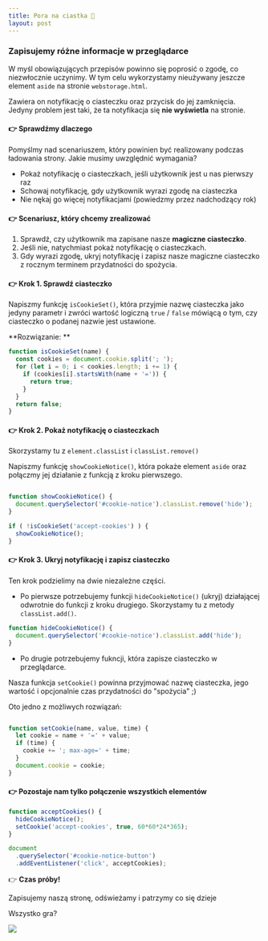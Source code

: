 ```yaml
---
title: Pora na ciastka 🍪
layout: post
---
```


### Zapisujemy różne informacje w przeglądarce

W myśl obowiązujących przepisów powinno się poprosić o zgodę, co niezwłocznie uczynimy. W tym celu wykorzystamy nieużywany jeszcze element `aside` na stronie `webstorage.html`. 

Zawiera on notyfikację o ciasteczku oraz przycisk do jej zamknięcia. Jedyny problem jest taki, że ta notyfikacja się **nie wyświetla** na stronie.

#### 👉  Sprawdźmy dlaczego

Pomyślmy nad scenariuszem, który powinien być realizowany podczas ładowania strony. Jakie musimy uwzględnić wymagania?

- Pokaż notyfikację o ciasteczkach, jeśli użytkownik jest u nas pierwszy raz
- Schowaj notyfikację, gdy użytkownik wyrazi zgodę na ciasteczka
- Nie nękaj go więcej notyfikacjami (powiedzmy przez nadchodzący rok)

#### 👉  Scenariusz, który chcemy zrealizować

1. Sprawdź, czy użytkownik ma zapisane nasze **magiczne ciasteczko**.
2. Jeśli nie, natychmiast pokaż notyfikację o ciasteczkach.
3. Gdy wyrazi zgodę, ukryj notyfikację i zapisz nasze magiczne ciasteczko z rocznym terminem przydatności do spożycia.

#### 👉 Krok 1. Sprawdź ciasteczko

Napiszmy funkcję `isCookieSet()`, która przyjmie nazwę ciasteczka jako jedyny parametr i zwróci wartość logiczną `true` / `false` mówiącą o tym, czy ciasteczko o podanej nazwie jest ustawione.

  **Rozwiązanie: **

  ```js
  function isCookieSet(name) {
    const cookies = document.cookie.split('; ');
    for (let i = 0; i < cookies.length; i += 1) {
      if (cookies[i].startsWith(name + '=')) {
        return true;
      }
    }
    return false;
  }
  ```


#### 👉 Krok 2. Pokaż notyfikację o ciasteczkach

Skorzystamy tu z `element.classList` i `classList.remove()`

Napiszmy funkcję `showCookieNotice()`, która pokaże element `aside`
oraz połączmy jej działanie z funkcją z kroku pierwszego.

```javascript

function showCookieNotice() {
  document.querySelector('#cookie-notice').classList.remove('hide');
}

if ( !isCookieSet('accept-cookies') ) {
  showCookieNotice();
}
```

#### 👉 Krok 3. Ukryj notyfikację i zapisz ciasteczko

Ten krok podzielimy na dwie niezależne części.

* Po pierwsze potrzebujemy funkcji `hideCookieNotice()` (ukryj) działającej odwrotnie do funkcji z kroku drugiego. Skorzystamy tu z metody `classList.add()`.

```javascript
function hideCookieNotice() {
  document.querySelector('#cookie-notice').classList.add('hide');
}
```

* Po drugie potrzebujemy fukncji, która zapisze ciasteczko w przeglądarce.

Nasza funkcja `setCookie()` powinna przyjmować nazwę ciasteczka, jego wartość i opcjonalnie czas przydatności do "spożycia" ;)

Oto jedno z możliwych rozwiązań:

```javascript

function setCookie(name, value, time) {
  let cookie = name + '=' + value;
  if (time) {
    cookie += '; max-age=' + time;
  }
  document.cookie = cookie;
}
```

#### 👉 Pozostaje nam tylko połączenie wszystkich elementów

```javascript
function acceptCookies() {
  hideCookieNotice();
  setCookie('accept-cookies', true, 60*60*24*365);
}

document
  .querySelector('#cookie-notice-button')
  .addEventListener('click', acceptCookies);
```


👉 **Czas próby!**

Zapisujemy naszą stronę, odświeżamy i patrzymy co się dzieje

Wszystko gra?

![](/cookies/assets/we-dit-it.gif)